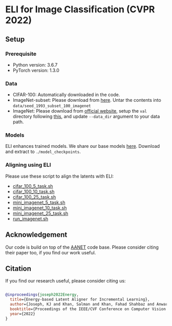# ELI for Image Classification (CVPR 2022)

## Setup

### Prerequisite
- Python version: 3.6.7
- PyTorch version: 1.3.0

### Data
- CIFAR-100: Automatically downloaded in the code.
- ImageNet-subset: Please download from [here](https://drive.google.com/file/d/1n5Xg7Iye_wkzVKc0MTBao5adhYSUlMCL/view?usp=sharing). Untar the contents into `data/seed_1993_subset_100_imagenet`
- ImageNet: Please download from [official website](https://www.image-net.org/download.php), setup the `val` directory following [this](https://github.com/soumith/imagenet-multiGPU.torch#data-processing), and update `--data_dir` argument to your data path.

### Models
ELI enhances trained models. We share our base models [here](https://drive.google.com/file/d/1aqVkruS1oKKmqAcWHumbbPRB9TP_w1Ls/view?usp=sharing). Download and extract to `./model_checkpoints`.

### Aligning using ELI
Please use these script to align the latents with ELI:
- [cifar_100_5_task.sh](https://github.com/JosephKJ/ELI/tree/main/classification/scripts/cifar_100_5_task.sh)
- [cifar_100_10_task.sh](https://github.com/JosephKJ/ELI/tree/main/classification/scripts/cifar_100_10_task.sh)
- [cifar_100_25_task.sh](https://github.com/JosephKJ/ELI/tree/main/classification/scripts/cifar_100_25_task.sh)
- [mini_imagenet_5_task.sh](https://github.com/JosephKJ/ELI/tree/main/classification/scripts/mini_imagenet_5_task.sh)
- [mini_imagenet_10_task.sh](https://github.com/JosephKJ/ELI/tree/main/classification/scripts/mini_imagenet_10_task.sh)
- [mini_imagenet_25_task.sh](https://github.com/JosephKJ/ELI/tree/main/classification/scripts/mini_imagenet_25_task.sh)
- [run_imagenet.sh](https://github.com/JosephKJ/ELI/tree/main/classification/scripts/run_imagenet.sh)

## Acknowledgement
Our code is build on top of the [AANET](https://github.com/yaoyao-liu/class-incremental-learning/tree/main/adaptive-aggregation-networks) code base. Please consider citing their paper too, if you find our work useful. 

## Citation
If you find our research useful, please consider citing us:

```BibTeX

@inproceedings{joseph2022Energy,
  title={Energy-based Latent Aligner for Incremental Learning},
  author={Joseph, KJ and Khan, Salman and Khan, Fahad Shahbaz and Anwar, Rao Muhammad and Balasubramanian, Vineeth},
  booktitle={Proceedings of the IEEE/CVF Conference on Computer Vision and Pattern Recognition},
  year={2022}
}
```
